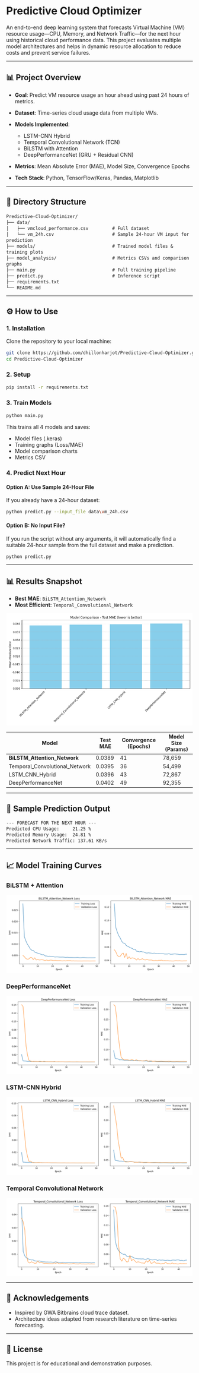 # Predictive Cloud Optimizer

An end-to-end deep learning system that forecasts Virtual Machine (VM) resource usage—CPU, Memory, and Network Traffic—for the next hour using historical cloud performance data. This project evaluates multiple model architectures and helps in dynamic resource allocation to reduce costs and prevent service failures.

---

## 📊 Project Overview

* **Goal**: Predict VM resource usage an hour ahead using past 24 hours of metrics.
* **Dataset**: Time-series cloud usage data from multiple VMs.
* **Models Implemented**:

  * LSTM-CNN Hybrid
  * Temporal Convolutional Network (TCN)
  * BiLSTM with Attention
  * DeepPerformanceNet (GRU + Residual CNN)
* **Metrics**: Mean Absolute Error (MAE), Model Size, Convergence Epochs
* **Tech Stack**: Python, TensorFlow/Keras, Pandas, Matplotlib

---

## 📂 Directory Structure

```
Predictive-Cloud-Optimizer/
├── data/
│   ├── vmcloud_performance.csv         # Full dataset
│   └── vm_24h.csv                      # Sample 24-hour VM input for prediction
├── models/                             # Trained model files & training plots
├── model_analysis/                     # Metrics CSVs and comparison graphs
├── main.py                             # Full training pipeline
├── predict.py                          # Inference script
├── requirements.txt
└── README.md
```

---

## ⚙️ How to Use

### 1. Installation

Clone the repository to your local machine:

```bash
git clone https://github.com/dhillonharjot/Predictive-Cloud-Optimizer.git
cd Predictive-Cloud-Optimizer
```

### 2. Setup

```bash
pip install -r requirements.txt
```

### 3. Train Models

```bash
python main.py
```

This trains all 4 models and saves:

* Model files (.keras)
* Training graphs (Loss/MAE)
* Model comparison charts
* Metrics CSV

### 4. Predict Next Hour

#### Option A: Use Sample 24-Hour File

If you already have a 24-hour dataset:

```bash
python predict.py --input_file data\vm_24h.csv
```

#### Option B: No Input File?

If you run the script without any arguments, it will automatically find a suitable 24-hour sample from the full dataset and make a prediction.

```bash
python predict.py
```

---

## 📊 Results Snapshot

* **Best MAE**: `BiLSTM_Attention_Network`
* **Most Efficient**: `Temporal_Convolutional_Network`

![Model Comparison Chart](model_analysis\model_comparison.png)

| Model                          | Test MAE | Convergence (Epochs) | Model Size (Params) |
| ------------------------------ | -------- | -------------------- | ------------------- |
| **BiLSTM_Attention_Network** | 0.0389   | 41                   | 78,659              |
| Temporal_Convolutional_Network | 0.0395   | 36                   | 54,499              |
| LSTM_CNN_Hybrid                | 0.0396   | 43                   | 72,867              |
| DeepPerformanceNet             | 0.0402   | 49                   | 92,355              |

---

## 🔢 Sample Prediction Output

```
--- FORECAST FOR THE NEXT HOUR ---
Predicted CPU Usage:     21.25 %
Predicted Memory Usage:  24.81 %
Predicted Network Traffic: 137.61 KB/s
```

---

## 📈 Model Training Curves

### BiLSTM + Attention

![BiLSTM\_Attention](models/BiLSTM_Attention_Network_history.png)

### DeepPerformanceNet

![DeepPerformanceNet](models/DeepPerformanceNet_history.png)

### LSTM-CNN Hybrid

![LSTM\_CNN\_Hybrid](models/LSTM_CNN_Hybrid_history.png)

### Temporal Convolutional Network

![TCN](models/Temporal_Convolutional_Network_history.png)

---


## 📢 Acknowledgements

* Inspired by GWA Bitbrains cloud trace dataset.
* Architecture ideas adapted from research literature on time-series forecasting.

---

## 🔑 License

This project is for educational and demonstration purposes.
